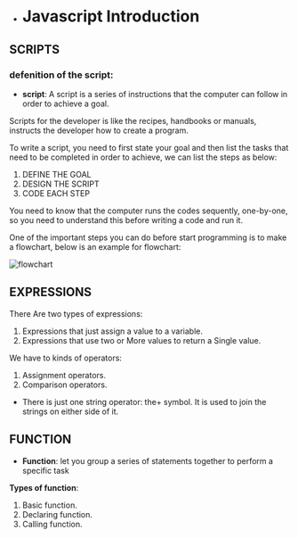  * # **Javascript Introduction**
 ## SCRIPTS
 ### defenition of the script:
 * **script**: A script is a series of instructions that the computer
can follow in order to achieve a goal.

Scripts for the developer is like the recipes, handbooks or manuals, instructs the developer how to create a program.

To write a script, you need to first
state your goal and then list the
tasks that need to be completed in
order to achieve, we can list the steps as below:

1. DEFINE THE GOAL
1. DESIGN THE SCRIPT
1. CODE EACH STEP

You need to know that the computer runs the codes sequently, one-by-one,  so you need to understand this before writing a code and run it.

One of the important steps you can do before start programming is to make a flowchart, below is an example for flowchart:

![flowchart](https://cdn.programiz.com/sites/tutorial2program/files/flowchart-2.jpg)

## EXPRESSIONS
There Are two types of expressions:

1. Expressions that just assign a value to a variable.
2. Expressions that use two or More values to return a Single value.

We have to kinds of operators:

1. Assignment operators.
2. Comparison operators.

* There is just one string operator: the+ symbol.
It is used to join the strings on either side of it.

## FUNCTION

* **Function**: let you group a series of statements together to perform a
specific task
 
 **Types of function**:
 1. Basic function.
 2. Declaring function.
 2. Calling function.
 

